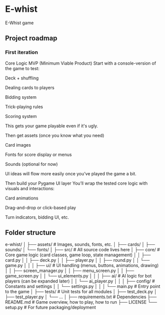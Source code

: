 # E-whist
E-Whist game

## Project roadmap
### First iteration

Core Logic MVP (Minimum Viable Product) Start with a console-version of the game to test:

Deck + shuffling

Dealing cards to players

Bidding system

Trick-playing rules

Scoring system

This gets your game playable even if it's ugly.

Then get assets (once you know what you need)

Card images

Fonts for score display or menus

Sounds (optional for now)

UI ideas will flow more easily once you’ve played the game a bit.

Then build your Pygame UI layer You’ll wrap the tested core logic with visuals and interactions:

Card animations

Drag-and-drop or click-based play

Turn indicators, bidding UI, etc.

## Folder structure

e-whist/
│
├── assets/                     # Images, sounds, fonts, etc.
│   ├── cards/
│   ├── sounds/
│   └── fonts/
│
├── src/                        # All source code lives here
│   ├── core/                   # Core game logic (card classes, game loop, state management)
│   │   ├── card.py
│   │   ├── deck.py
│   │   ├── player.py
│   │   ├── round.py
│   │   └── game.py
│   │
│   ├── ui/                     # UI handling (menus, buttons, animations, drawing)
│   │   ├── screen_manager.py
│   │   ├── menu_screen.py
│   │   ├── game_screen.py
│   │   └── ui_elements.py
│   │
│   ├── ai/                     # AI logic for bot players (can be expanded later)
│   │   └── ai_player.py
│   │
│   ├── config/                 # Constants and settings
│   │   └── settings.py
│   │
│   └── main.py                 # Entry point to the game
│
├── tests/                      # Unit tests for all modules
│   ├── test_deck.py
│   ├── test_player.py
│   └── ...
│
├── requirements.txt            # Dependencies
├── README.md                   # Game overview, how to play, how to run
├── LICENSE
└── setup.py                    # For future packaging/deployment

